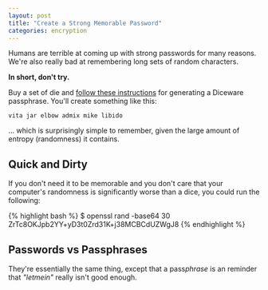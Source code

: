 ```yaml
---
layout: post
title: "Create a Strong Memorable Password"
categories: encryption
---
```


Humans are terrible at coming up with strong passwords for many reasons. We're
also really bad at remembering long sets of random characters.

**In short, don't try.**

Buy a set of die and [follow these instructions](diceware) for generating a
 Diceware passphrase. You'll create something like this:

`vita jar elbow admix mike libido`

... which is surprisingly simple to remember, given the large amount of entropy
(randomness) it contains.

## Quick and Dirty

If you don't need it to be memorable and you don't care that your computer's
randomness is significantly worse than a dice, you could run the following:

{% highlight bash %}
$ openssl rand -base64 30
ZrTc8OKJpb2YY+yD3t0Zrd31K+j38MCBCdUZWgJ8
{% endhighlight %}

[diceware]: http://www.diceware.com

## Passwords vs Passphrases

They're essentially the same thing, except that a pass*phrase* is an reminder
that *"letmein"* really isn't good enough.
